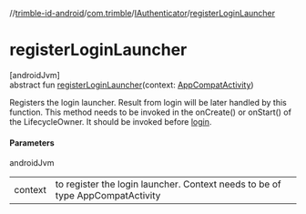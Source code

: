 //[trimble-id-android](../../../index.md)/[com.trimble](../index.md)/[IAuthenticator](index.md)/[registerLoginLauncher](register-login-launcher.md)

# registerLoginLauncher

[androidJvm]\
abstract fun [registerLoginLauncher](register-login-launcher.md)(context: [AppCompatActivity](https://developer.android.com/reference/kotlin/androidx/appcompat/app/AppCompatActivity.html))

Registers the login launcher. Result from login will be later handled by this function. This method needs to be invoked in the onCreate() or onStart() of the LifecycleOwner. It should be invoked before [login](login.md).

#### Parameters

androidJvm

| | |
|---|---|
| context | to register the login launcher. Context needs to be of type AppCompatActivity |

